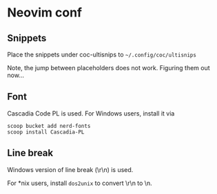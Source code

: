 # Neovim conf

## Snippets

Place the snippets under coc-ultisnips to `~/.config/coc/ultisnips`

Note, the jump between placeholders does not work. Figuring them out now...

## Font

Cascadia Code PL is used. For Windows users, install it via

```
scoop bucket add nerd-fonts
scoop install Cascadia-PL
```

## Line break

Windows version of line break (\r\n) is used. 

For \*nix users,  install `dos2unix` to convert \r\n to \n.
